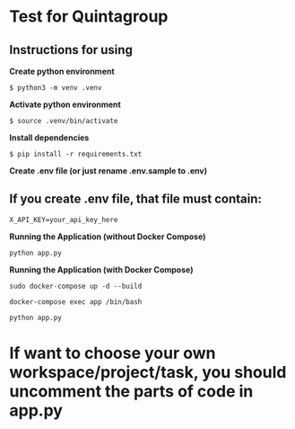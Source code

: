 # Test for Quintagroup

## Instructions for using

**Create python environment**

```
$ python3 -m venv .venv
```

**Activate python environment**

```
$ source .venv/bin/activate
```

**Install dependencies**

```
$ pip install -r requirements.txt
```

**Create .env file (or just rename .env.sample to .env)**

## If you create .env file, that file must contain:

```
X_API_KEY=your_api_key_here
```
**Running the Application (without Docker Compose)**

```
python app.py
```

**Running the Application (with Docker Compose)**

```
sudo docker-compose up -d --build
```

```
docker-compose exec app /bin/bash
```

```
python app.py
```

# If want to choose your own workspace/project/task, you should uncomment the parts of code in app.py